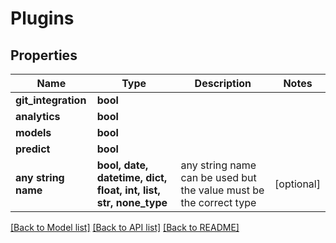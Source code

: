 # Plugins


## Properties
Name | Type | Description | Notes
------------ | ------------- | ------------- | -------------
**git_integration** | **bool** |  | 
**analytics** | **bool** |  | 
**models** | **bool** |  | 
**predict** | **bool** |  | 
**any string name** | **bool, date, datetime, dict, float, int, list, str, none_type** | any string name can be used but the value must be the correct type | [optional]

[[Back to Model list]](../README.md#documentation-for-models) [[Back to API list]](../README.md#documentation-for-api-endpoints) [[Back to README]](../README.md)


